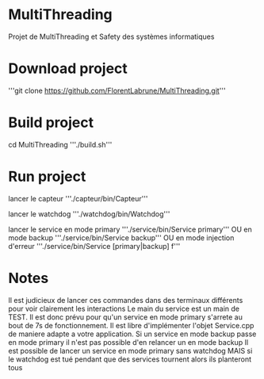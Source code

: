 # MultiThreading
Projet de MultiThreading et Safety des systèmes informatiques

# Download project
'''git clone https://github.com/FlorentLabrune/MultiThreading.git'''

# Build project
cd MultiThreading
'''./build.sh'''

# Run project
lancer le capteur
'''./capteur/bin/Capteur'''

lancer le watchdog
'''./watchdog/bin/Watchdog'''

lancer le service en mode primary
'''./service/bin/Service primary'''
OU en mode backup
'''./service/bin/Service backup'''
OU en mode injection d'erreur
'''./service/bin/Service [primary|backup] f'''

# Notes
Il est judicieux de lancer ces commandes dans des terminaux différents pour voir clairement les interactions
Le main du service est un main de TEST. Il est donc prévu pour qu'un service en mode primary s'arrete au bout de 7s de fonctionnement. Il est libre d'implémenter l'objet Service.cpp de maniere adapte a votre application.
Si un service en mode backup passe en mode primary il n'est pas possible d'en relancer un en mode backup
Il est possible de lancer un service en mode primary sans watchdog MAIS si le watchdog est tué pendant que des services tournent alors ils planteront tous